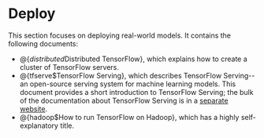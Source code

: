 # Deploy

This section focuses on deploying real-world models.  It contains
the following documents:

  * @{$distributed$Distributed TensorFlow}, which explains how to create
    a cluster of TensorFlow servers.
  * @{tfserve$TensorFlow Serving}, which describes TensorFlow Serving--an
    open-source serving system for machine learning models. This document
    provides a short introduction to TensorFlow Serving; the bulk of the
    documentation about TensorFlow Serving is in a
    [separate website](https://tensorflow.github.io/serving/serving_basic).
  * @{hadoop$How to run TensorFlow on Hadoop}, which has a highly
    self-explanatory title.

